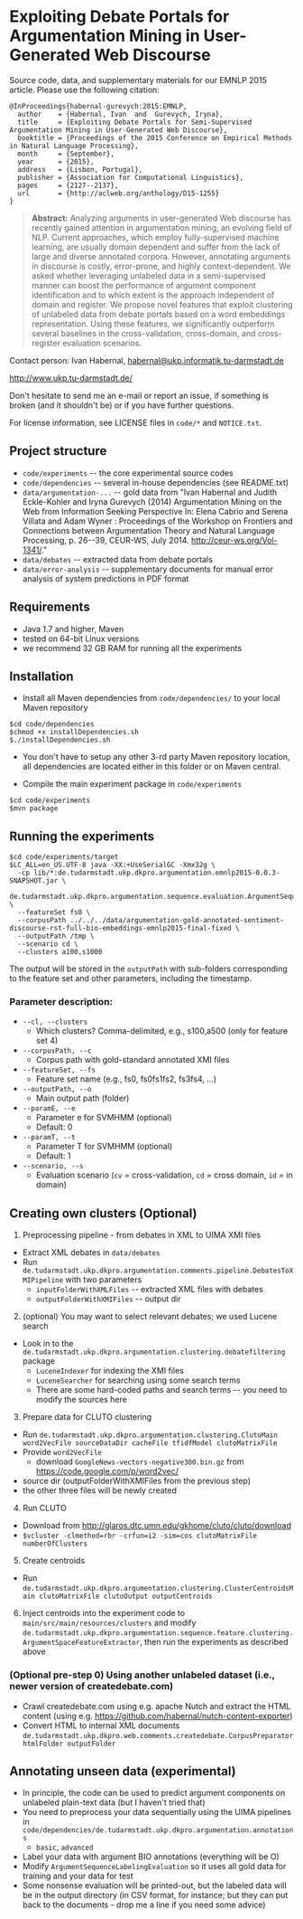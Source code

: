 # Exploiting Debate Portals for Argumentation Mining in User-Generated Web Discourse

Source code, data, and supplementary materials for our EMNLP 2015 article. Please use the following citation:

```
@InProceedings{habernal-gurevych:2015:EMNLP,
  author    = {Habernal, Ivan  and  Gurevych, Iryna},
  title     = {Exploiting Debate Portals for Semi-Supervised Argumentation Mining in User-Generated Web Discourse},
  booktitle = {Proceedings of the 2015 Conference on Empirical Methods in Natural Language Processing},
  month     = {September},
  year      = {2015},
  address   = {Lisbon, Portugal},
  publisher = {Association for Computational Linguistics},
  pages     = {2127--2137},
  url       = {http://aclweb.org/anthology/D15-1255}
}
```

> **Abstract:** Analyzing arguments in user-generated Web discourse has recently gained attention in argumentation mining,
an evolving field of NLP. Current approaches, which employ fully-supervised machine learning,
are usually domain dependent and suffer from the lack of large and diverse annotated corpora. However,
annotating arguments in discourse is costly, error-prone, and highly context-dependent. We asked whether
leveraging unlabeled data in a semi-supervised manner can boost the performance of argument component identification
and to which extent is the approach independent of domain and register. We propose novel features that exploit clustering
of unlabeled data from debate portals based on a word embeddings representation. Using these features,
we significantly outperform several baselines in the cross-validation, cross-domain, and cross-register evaluation scenarios.


Contact person: Ivan Habernal, habernal@ukp.informatik.tu-darmstadt.de

http://www.ukp.tu-darmstadt.de/

Don't hesitate to send me an e-mail or report an issue, if something is broken (and it shouldn't be) or if you have further questions.

For license information, see LICENSE files in `code/*` and `NOTICE.txt`.

## Project structure

* `code/experiments` -- the core experimental source codes
* `code/dependencies` -- several in-house dependencies (see README.txt)
* `data/argumentation-...` -- gold data from "Ivan Habernal and Judith Eckle-Kohler and Iryna Gurevych (2014) Argumentation Mining on the Web from Information Seeking Perspective In: Elena Cabrio and Serena Villata and Adam Wyner : Proceedings of the Workshop on Frontiers and Connections between Argumentation Theory and Natural Language Processing, p. 26--39, CEUR-WS, July 2014. http://ceur-ws.org/Vol-1341/."
* `data/debates` -- extracted data from debate portals
* `data/error-analysis` -- supplementary documents for manual error analysis of system predictions in PDF format

## Requirements

* Java 1.7 and higher, Maven
* tested on 64-bit Linux versions
* we recommend 32 GB RAM for running all the experiments

## Installation

* Install all Maven dependencies from `code/dependencies/` to your local Maven repository

```
$cd code/dependencies
$chmod +x installDependencies.sh
$./installDependencies.sh
```

* You don't have to setup any other 3-rd party Maven repository location, all dependencies are located either in this folder or on Maven central.

* Compile the main experiment package in `code/experiments`

```
$cd code/experiments
$mvn package
```

## Running the experiments

```
$cd code/experiments/target
$LC_ALL=en_US.UTF-8 java -XX:+UseSerialGC -Xmx32g \
  -cp lib/*:de.tudarmstadt.ukp.dkpro.argumentation.emnlp2015-0.0.3-SNAPSHOT.jar \
  de.tudarmstadt.ukp.dkpro.argumentation.sequence.evaluation.ArgumentSequenceLabelingEvaluation \
  --featureSet fs0 \
  --corpusPath ../../../data/argumentation-gold-annotated-sentiment-discourse-rst-full-bio-embeddings-emnlp2015-final-fixed \
  --outputPath /tmp \
  --scenario cd \
  --clusters a100,s1000
```

The output will be stored in the ``outputPath`` with sub-folders corresponding to the feature set and other parameters, including the timestamp.

### Parameter description:

* `--cl, --clusters`
  * Which clusters? Comma-delimited, e.g., s100,a500 (only for feature set 4)
* `--corpusPath, --c`
  * Corpus path with gold-standard annotated XMI files
* `--featureSet, --fs`
  * Feature set name (e.g., fs0, fs0fs1fs2, fs3fs4, ...)
* `--outputPath, --o`
  * Main output path (folder)
* `--paramE, --e`
  * Parameter e for SVMHMM (optional)
  * Default: 0
* `--paramT, --t`
  * Parameter T for SVMHMM (optional)
  * Default: 1
* `--scenario, --s`
  * Evaluation scenario (`cv` = cross-validation, `cd` = cross domain, `id` = in domain)

## Creating own clusters (Optional)

1. Preprocessing pipeline - from debates in XML to UIMA XMI files
  * Extract XML debates in `data/debates`
  * Run `de.tudarmstadt.ukp.dkpro.argumentation.comments.pipeline.DebatesToXMIPipeline` with two parameters
    * `inputFolderWithXMLFiles` -- extracted XML files with debates
    * `outputFolderWithXMIFiles` -- output dir 
2. (optional) You may want to select relevant debates; we used Lucene search
  * Look in to the `de.tudarmstadt.ukp.dkpro.argumentation.clustering.debatefiltering` package
    * `LuceneIndexer` for indexing the XMI files
    * `LuceneSearcher` for searching using some search terms
    * There are some hard-coded paths and search terms -- you need to modify the sources here
3. Prepare data for CLUTO clustering
  * Run `de.tudarmstadt.ukp.dkpro.argumentation.clustering.ClutoMain word2VecFile sourceDataDir cacheFile tfidfModel clutoMatrixFile`
  * Provide `word2VecFile`
    * download `GoogleNews-vectors-negative300.bin.gz` from https://code.google.com/p/word2vec/
  * source dir (outputFolderWithXMIFiles from the previous step)
  * the other three files will be newly created
4. Run CLUTO
  * Download from http://glaros.dtc.umn.edu/gkhome/cluto/cluto/download
  * `$vcluster -clmethod=rbr -crfun=i2 -sim=cos clutoMatrixFile numberOfClusters`
5. Create centroids
  * Run `de.tudarmstadt.ukp.dkpro.argumentation.clustering.ClusterCentroidsMain clutoMatrixFile clutoOutput outputCentroids`
6. Inject centroids into the experiment code to `main/src/main/resources/clusters` and modify `de.tudarmstadt.ukp.dkpro.argumentation.sequence.feature.clustering.ArgumentSpaceFeatureExtractor`, then run the experiments as described above

### (Optional pre-step 0) Using another unlabeled dataset (i.e., newer version of createdebate.com)

* Crawl createdebate.com using e.g. apache Nutch and extract the HTML content (using e.g. https://github.com/habernal/nutch-content-exporter)
* Convert HTML to internal XML documents `de.tudarmstadt.ukp.dkpro.web.comments.createdebate.CorpusPreparator htmlFolder outputFolder`

## Annotating unseen data (experimental)

* In principle, the code can be used to predict argument components on unlabeled plain-text data (but I haven't tried that)
* You need to preprocess your data sequentially using the UIMA pipelines in `code/dependencies/de.tudarmstadt.ukp.dkpro.argumentation.annotations`
  * `basic`, `advanced`
* Label your data with argument BIO annotations (everything will be O)
* Modify `ArgumentSequenceLabelingEvaluation` so it uses all gold data for training and your data for test
* Some nonsense evaluation will be printed-out, but the labeled data will be in the output directory (in CSV format, for instance; but they can put back to the documents - drop me a line if you need some advice)
